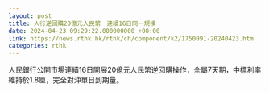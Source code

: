 ```yaml
---
layout: post
title: 人行逆回購20億元人民幣　連續16日同一規模
date: 2024-04-23 09:29:22.000000000 +08:00
link: https://news.rthk.hk/rthk/ch/component/k2/1750091-20240423.htm
categories: rthk
---
```


人民銀行公開市場連續16日開展20億元人民幣逆回購操作，全屬7天期，中標利率維持於1.8厘，完全對沖單日到期量。
